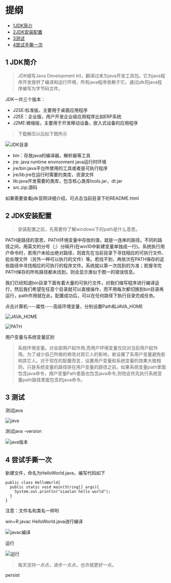 # 提纲 
- [1JDK简介](#head1)  
- [2JDK安装配置](#head2)  
- [3测试](#head3)  
- [4尝试手撕一次](#head4)

<span id=head1></span>
## 1 JDK简介
> JDK缩写Java Development kit，翻译过来为java开发工具包。它为java程序开发提供了编译和运行环境，所有java程序依赖于它。通过jdk将java程序编写为字节码文件。

JDK一共三个版本：

- J2SE:标准版，主要用于桌面应用程序
- J2EE：企业版，用户开发企业级应用程序比如ERP系统
- J2ME:微缩版，主要用于开发移动设备，嵌入式设备的应用程序

> 下载解压以后如下图所示

![JDK目录](https://imgkr.cn-bj.ufileos.com/1a3d8604-90e0-4a11-a769-a8191a5358db.png)

- bin：存放java的编译器，解析器等工具
- jre: java runtime environment java运行时环境
- jre/bin:java平台所使用的工具或者是可执行程序
- jre/lib:jre在运行时需要的类库，资源文件
- lib:java开发需要的类库，包含核心类库tools.jar，dt.jar
- src.zip:源码

如果需要查看jdk官网详细介绍，可点击当前目录下的README.html


<span id=head2></span>
## 2 JDK安装配置
> 安装配置之前，先需要你了解windows下的path是什么意思。

PATH是路径的意思，PATH环境变量中存放的值，就是一连串的路径。不同的路径之间，用英文的分号（;）分隔开(在win10中新建变量单独成一行)。系统执行用户命令时，若用户未给出绝对路径，则首先在当前目录下寻找相应的可执行文件、批处理文件（另外一种可以执行的文件）等。若找不到，再依次在PATH保存的这些路径中寻找相应的可执行的程序文件。系统就以第一次找到的为准；若搜寻完PATH保存的所有路径都未找到，则会显示类似于图一的错误信息。

我们已经知道bin目录下面有着大量的可执行文件，对我们缩写程序进行编译运行，然后我们希望在任意个目录就可以直接操作，而不用每次都切换到bin目录再运行，path作用就在此，配置成功后，可以在任何路径下执行目录完成任务。

点击计算机----属性----高级环境变量，分别设置Path和JAVA_HOME

![JAVA_HOME](https://imgkr.cn-bj.ufileos.com/55ace626-0b25-4b6e-918a-a65fa5b84656.png)

![PATH](https://imgkr.cn-bj.ufileos.com/c077c08a-2b14-4c00-a682-5890ca53bf6e.png)

用户变量与系统变量区别

>  系统环境变量。对全部用户起作用,而用户环境变量仅仅对当前用户起作用。为了减少自己所做的修改对其它人的影响，故设置了系用户变量避免影响其它人。对于现在的配置而言，设置用户变量和系统变量的效果大致相同，只是系统变量的路径排在用户变量的路径之前。如果系统变量path里面包含java命令，用户变量Path里面也包含java命令,则他会优先执行系统变量path路径里面包含的java命令。

<span id=head3></span>
## 3 测试
测试java

![java](https://imgkr.cn-bj.ufileos.com/3f8d7b5f-6be6-45ce-aca7-31478a899f9b.png)

测试java -version

![java版本](https://imgkr.cn-bj.ufileos.com/57b85d0f-a73f-4bd5-9ce1-095dd79e398a.png)

<span id=head4></span>
## 4 尝试手撕一次
新建文件，命名为HelloWorld.java，编写代码如下

```
public class HelloWorld{
  public static void main(String[] args){
    System.out.println("xiaolan hello world");
  }
}
```
注意：文件名和类名一样哟

win+R javac HelloWorld.java进行编译

![javac编译](https://imgkr.cn-bj.ufileos.com/b8c7e235-0dff-4184-a0b1-5248c7ac5f39.png)

运行

![运行](https://imgkr.cn-bj.ufileos.com/817f2c1b-530b-4af7-bc33-ef945b3211c5.png)

> 每天坚持一点点，进步一点点，也许就更好一点。

persist








